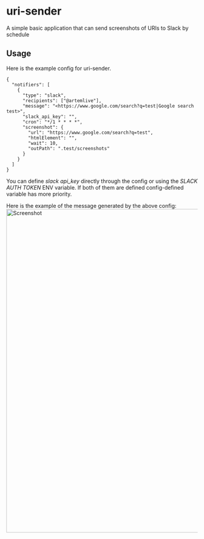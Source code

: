 # uri-sender
A simple basic application that can send screenshots of URIs to Slack by schedule 

## Usage
Here is the example config for uri-sender. 

```
{
  "notifiers": [
    {
      "type": "slack",
      "recipients": ["@artemlive"],
      "message": "<https://www.google.com/search?q=test|Google search test>",
      "slack_api_key": "",
      "cron": "*/1 * * * *",
      "screenshot": {
        "url": "https://www.google.com/search?q=test",
        "htmlElement": "",
        "wait": 10,
        "outPath": ".test/screenshots"
      }
    }
  ]
}
```

You can define *slack api_key* directly through the config or using the *SLACK AUTH TOKEN* ENV variable. If both of them are defined config-defined variable has more priority. 

Here is the example of the message generated by the above config:
<img width="852" alt="Screenshot" src="https://user-images.githubusercontent.com/3328394/173033926-4ffa78b6-e2cf-4966-abde-a20828b38aaa.png">
